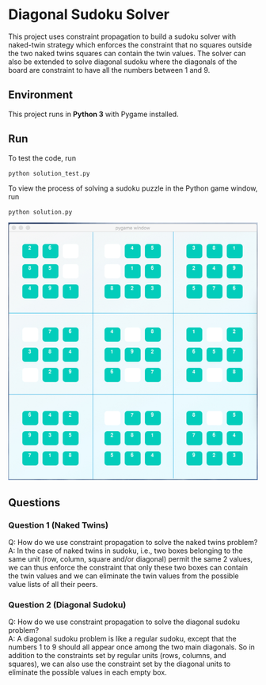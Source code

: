 # Diagonal Sudoku Solver

This project uses constraint propagation to build a sudoku solver with naked-twin strategy which enforces the constraint that no squares outside the two naked twins squares can contain the twin values. The solver can also be extended to solve diagonal sudoku where the diagonals of the board are constraint to have all the numbers between 1 and 9.  

## Environment 
This project runs in **Python 3** with Pygame installed.


## Run 
To test the code, run 

```
python solution_test.py
```

To view the process of solving a sudoku puzzle in the Python game window, run 

```
python solution.py
```
![Image of Pygame](https://github.com/yanfei-wu/ai/blob/master/sudoku/images/pygame.png)


## Questions
### Question 1 (Naked Twins)
Q: How do we use constraint propagation to solve the naked twins problem?  
A: In the case of naked twins in sudoku, i.e., two boxes belonging to the same unit (row, column, square and/or diagonal) permit the same 2 values, we can thus enforce the constraint that only these two boxes can contain the twin values and we can eliminate the twin values from the possible value lists of all their peers. 

### Question 2 (Diagonal Sudoku)
Q: How do we use constraint propagation to solve the diagonal sudoku problem?  
A: A diagonal sudoku problem is like a regular sudoku, except that the numbers 1 to 9 should all appear once among the two main diagonals. So in addition to the constraints set by regular units (rows, columns, and squares), we can also use the constraint set by the diagonal units to eliminate the possible values in each empty box. 



